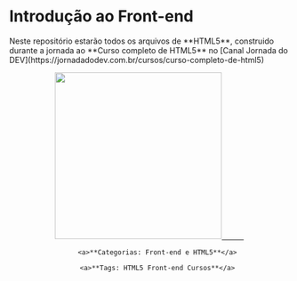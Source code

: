 # Introdução ao Front-end

<p>
    <a align="center"> Neste repositório estarão todos os arquivos de **HTML5**, construido durante a jornada ao **Curso completo de HTML5** no</a> [Canal      Jornada do DEV](https://jornadadodev.com.br/cursos/curso-completo-de-html5)

</p>
    <div style="display: inline_block"  align="center"> 
    <a href="https://jornadadodev.com.br/cursos/curso-completo-de-html5">
    <img height="300" src= "https://user-images.githubusercontent.com/78920317/196547047-42ba4eab-1bde-4bd6-9229-dee2c1c33681.png"/>
    &nbsp;&nbsp;&nbsp;&nbsp;&nbsp;&nbsp;&nbsp;&nbsp;&nbsp;</a>
<p>

<p>
</div>
        <div style="display: inline_block" align="center">
    
        <a>**Categorias: Front-end e HTML5**</a>
    
        <a>**Tags: HTML5 Front-end Cursos**</a>
</div>
</p>

